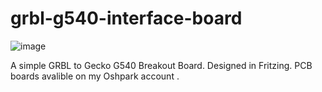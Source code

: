 # grbl-g540-interface-board

![image](grbl-g540-interface-board/Images/grbl_interface_board.jpg?raw=true "grbl interface board")

A simple GRBL to Gecko G540 Breakout Board. Designed in Fritzing. PCB boards avalible on my Oshpark account . 

